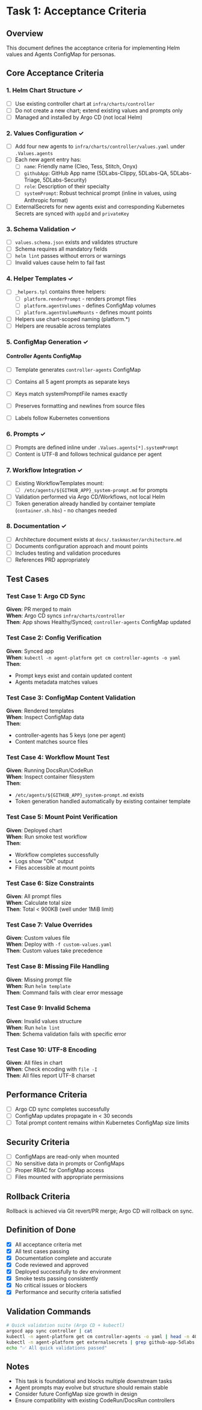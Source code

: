 # Task 1: Acceptance Criteria

## Overview
This document defines the acceptance criteria for implementing Helm values and Agents ConfigMap for personas.

## Core Acceptance Criteria

### 1. Helm Chart Structure ✓
- [ ] Use existing controller chart at `infra/charts/controller`
- [ ] Do not create a new chart; extend existing values and prompts only
- [ ] Managed and installed by Argo CD (not local Helm)

### 2. Values Configuration ✓
- [ ] Add four new agents to `infra/charts/controller/values.yaml` under `.Values.agents`
- [ ] Each new agent entry has:
  - [ ] `name`: Friendly name (Cleo, Tess, Stitch, Onyx)
  - [ ] `githubApp`: GitHub App name (5DLabs-Clippy, 5DLabs-QA, 5DLabs-Triage, 5DLabs-Security)
  - [ ] `role`: Description of their specialty
  - [ ] `systemPrompt`: Robust technical prompt (inline in values, using Anthropic format)
- [ ] ExternalSecrets for new agents exist and corresponding Kubernetes Secrets are synced with `appId` and `privateKey`

### 3. Schema Validation ✓
- [ ] `values.schema.json` exists and validates structure
- [ ] Schema requires all mandatory fields
- [ ] `helm lint` passes without errors or warnings
- [ ] Invalid values cause helm to fail fast

### 4. Helper Templates ✓
- [ ] `_helpers.tpl` contains three helpers:
  - [ ] `platform.renderPrompt` - renders prompt files
  - [ ] `platform.agentVolumes` - defines ConfigMap volumes
  - [ ] `platform.agentVolumeMounts` - defines mount points
- [ ] Helpers use chart-scoped naming (platform.*)
- [ ] Helpers are reusable across templates

### 5. ConfigMap Generation ✓

#### Controller Agents ConfigMap
- [ ] Template generates `controller-agents` ConfigMap
- [ ] Contains all 5 agent prompts as separate keys
- [ ] Keys match systemPromptFile names exactly
- [ ] Preserves formatting and newlines from source files
- [ ] Labels follow Kubernetes conventions

 

### 6. Prompts ✓
- [ ] Prompts are defined inline under `.Values.agents[*].systemPrompt`
- [ ] Content is UTF-8 and follows technical guidance per agent

### 7. Workflow Integration ✓
- [ ] Existing WorkflowTemplates mount:
  - [ ] `/etc/agents/${GITHUB_APP}_system-prompt.md` for prompts
- [ ] Validation performed via Argo CD/Workflows, not local Helm
- [ ] Token generation already handled by container template (`container.sh.hbs`) - no changes needed

### 8. Documentation ✓
- [ ] Architecture document exists at `docs/.taskmaster/architecture.md`
- [ ] Documents configuration approach and mount points
- [ ] Includes testing and validation procedures
- [ ] References PRD appropriately

## Test Cases

### Test Case 1: Argo CD Sync
**Given**: PR merged to main  
**When**: Argo CD syncs `infra/charts/controller`  
**Then**: App shows Healthy/Synced; `controller-agents` ConfigMap updated

### Test Case 2: Config Verification
**Given**: Synced app  
**When**: `kubectl -n agent-platform get cm controller-agents -o yaml`  
**Then**: 
- Prompt keys exist and contain updated content
- Agents metadata matches values

### Test Case 3: ConfigMap Content Validation
**Given**: Rendered templates  
**When**: Inspect ConfigMap data  
**Then**:
- controller-agents has 5 keys (one per agent)
- Content matches source files

### Test Case 4: Workflow Mount Test
**Given**: Running DocsRun/CodeRun  
**When**: Inspect container filesystem  
**Then**:
- `/etc/agents/${GITHUB_APP}_system-prompt.md` exists
- Token generation handled automatically by existing container template

### Test Case 5: Mount Point Verification
**Given**: Deployed chart  
**When**: Run smoke test workflow  
**Then**:
- Workflow completes successfully
- Logs show "OK" output
- Files accessible at mount points

### Test Case 6: Size Constraints
**Given**: All prompt files  
**When**: Calculate total size  
**Then**: Total < 900KB (well under 1MiB limit)

### Test Case 7: Value Overrides
**Given**: Custom values file  
**When**: Deploy with `-f custom-values.yaml`  
**Then**: Custom values take precedence

### Test Case 8: Missing File Handling
**Given**: Missing prompt file  
**When**: Run `helm template`  
**Then**: Command fails with clear error message

### Test Case 9: Invalid Schema
**Given**: Invalid values structure  
**When**: Run `helm lint`  
**Then**: Schema validation fails with specific error

### Test Case 10: UTF-8 Encoding
**Given**: All files in chart  
**When**: Check encoding with `file -I`  
**Then**: All files report UTF-8 charset

## Performance Criteria

- [ ] Argo CD sync completes successfully
- [ ] ConfigMap updates propagate in < 30 seconds
- [ ] Total prompt content remains within Kubernetes ConfigMap size limits

## Security Criteria

- [ ] ConfigMaps are read-only when mounted
- [ ] No sensitive data in prompts or ConfigMaps
- [ ] Proper RBAC for ConfigMap access
- [ ] Files mounted with appropriate permissions

## Rollback Criteria

Rollback is achieved via Git revert/PR merge; Argo CD will rollback on sync.

## Definition of Done

- [x] All acceptance criteria met
- [x] All test cases passing
- [x] Documentation complete and accurate
- [x] Code reviewed and approved
- [x] Deployed successfully to dev environment
- [x] Smoke tests passing consistently
- [x] No critical issues or blockers
- [x] Performance and security criteria satisfied

## Validation Commands

```bash
# Quick validation suite (Argo CD + kubectl)
argocd app sync controller | cat
kubectl -n agent-platform get cm controller-agents -o yaml | head -n 40
kubectl -n agent-platform get externalsecrets | grep github-app-5dlabs || true
echo "✅ All quick validations passed"
```

## Notes

- This task is foundational and blocks multiple downstream tasks
- Agent prompts may evolve but structure should remain stable
- Consider future ConfigMap size growth in design
- Ensure compatibility with existing CodeRun/DocsRun controllers